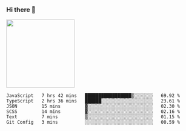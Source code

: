 ### Hi there 👋

<!--
**hwolf0610/hwolf0610** is a ✨ _special_ ✨ repository because its `README.md` (this file) appears on your GitHub profile.

Here are some ideas to get you started:

- 🔭 I’m currently working on ...
- 🌱 I’m currently learning ...
- 👯 I’m looking to collaborate on ...
- 🤔 I’m looking for help with ...
- 💬 Ask me about ...
- 📫 How to reach me: ...
- 😄 Pronouns: ...
- ⚡ Fun fact: ...
-->

<img height="180em" src="https://github-readme-stats.vercel.app/api?username=hwolf0610&show_icons=true&hide_border=true&&count_private=true&include_all_commits=true" />


<!--START_SECTION:waka-->

```text
JavaScript   7 hrs 42 mins   █████████████████▒░░░░░░░   69.92 %
TypeScript   2 hrs 36 mins   ██████░░░░░░░░░░░░░░░░░░░   23.61 %
JSON         15 mins         ▓░░░░░░░░░░░░░░░░░░░░░░░░   02.30 %
SCSS         14 mins         ▓░░░░░░░░░░░░░░░░░░░░░░░░   02.16 %
Text         7 mins          ▒░░░░░░░░░░░░░░░░░░░░░░░░   01.15 %
Git Config   3 mins          ░░░░░░░░░░░░░░░░░░░░░░░░░   00.59 %
```

<!--END_SECTION:waka-->
